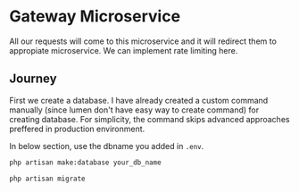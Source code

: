 # Gateway Microservice

All our requests will come to this microservice and it will redirect them to appropiate microservice. We can implement rate limiting here.

## Journey

<!-- Create DB -->
First we create a database. I have already created a custom command manually (since lumen don't have easy way to create command) for creating database. For simplicity, the command skips advanced approaches preffered in production environment.

In below section, use the dbname you added in `.env`.

```bash
php artisan make:database your_db_name
```

<!-- Run Migration -->
```bash
php artisan migrate
```
